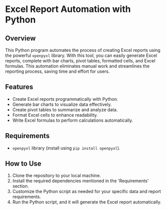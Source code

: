  # Excel Report Automation with Python 

## Overview

This Python program automates the process of creating Excel reports using the powerful `openpyxl` library. With this tool, you can easily generate Excel reports, complete with bar charts, pivot tables, formatted cells, and Excel formulas. This automation eliminates manual work and streamlines the reporting process, saving time and effort for users.

## Features

- Create Excel reports programmatically with Python.
- Generate bar charts to visualize data effectively.
- Create pivot tables to summarize and analyze data.
- Format Excel cells to enhance readability.
- Write Excel formulas to perform calculations automatically.

## Requirements
- `openpyxl` library (install using `pip install openpyxl`).

## How to Use
1. Clone the repository to your local machine.
2. Install the required dependencies mentioned in the 'Requirements' section.
3. Customize the Python script as needed for your specific data and report requirements.
4. Run the Python script, and it will generate the Excel report automatically.
